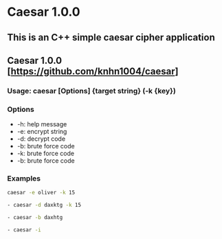 # Caesar 1.0.0

## This is an C++ simple caesar cipher application

## Caesar 1.0.0 [https://github.com/knhn1004/caesar]

### Usage: caesar [Options] {target string} (-k {key})

### Options

- -h: help message
- -e: encrypt string
- -d: decrypt code
- -b: brute force code
- -k: brute force code
- -b: brute force code

### Examples

```bash
caesar -e oliver -k 15
```

```bash
- caesar -d daxktg -k 15
```

```bash
- caesar -b daxhtg
```

```bash
- caesar -i
```
